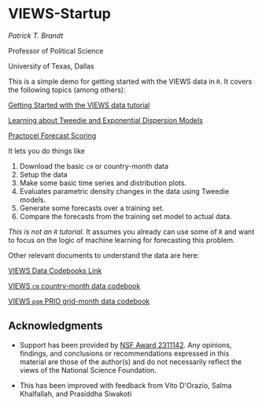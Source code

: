 # VIEWS-Startup

*Patrick T. Brandt*

Professor of Political Science 

University of Texas, Dallas

This is a simple demo for getting started with the VIEWS data in `R`.  It covers the following topics (among others):

[Getting Started with the VIEWS data tutorial](https://github.com/PTB-OEDA/VIEWS-Startup/blob/main/Brandt-VIEWS2-Demo.md)

[Learning about Tweedie and Exponential Dispersion Models](https://github.com/PTB-OEDA/VIEWS-Startup/blob/main/Brandt-VIEWS2-Demo.md#tweedie-distribution-models)

[Practocel Forecast Scoring](https://github.com/PTB-OEDA/VIEWS-Startup/blob/main/Brandt-VIEWS2-Demo.md#practical-forecast-scoring)

It lets you do things like

1. Download the basic `cm` or country-month data
2. Setup the data
3. Make some basic time series and distribution plots.
4. Evaluates parametric density changes in the data using Tweedie models.
5. Generate some forecasts over a training set.
6. Compare the forecasts from the training set model to actual data.

*This is not an `R` tutorial.*  It assumes you already can use some of `R` and want to focus on the logic of machine learning for forecasting this problem.

Other relevant documents to understand the data are here:

[VIEWS Data Codebooks Link](https://www.dropbox.com/scl/fo/rurpcmtpcquni5onoyuus/AI6p3CLXEGrRVak2wEsTgAM/codebooks?rlkey=v1o4va647qrwc4la7m8i7cedk&subfolder_nav_tracking=1&st=lnki2qvf&dl=0)

[VIEWS `cm` country-month data codebook](https://www.dropbox.com/scl/fo/rurpcmtpcquni5onoyuus/AI6p3CLXEGrRVak2wEsTgAM/codebooks?preview=cm_features_competition.pdf&rlkey=v1o4va647qrwc4la7m8i7cedk&subfolder_nav_tracking=1&st=3lzkrbnw&dl=0)

[VIEWS `pgm` PRIO grid-month data codebook](https://www.dropbox.com/scl/fo/rurpcmtpcquni5onoyuus/AI6p3CLXEGrRVak2wEsTgAM/codebooks?preview=pgm_features_competition.pdf&rlkey=v1o4va647qrwc4la7m8i7cedk&subfolder_nav_tracking=1&st=5pbwlmhj&dl=0)


## Acknowledgments

- Support has been provided by [NSF Award 2311142](https://www.nsf.gov/awardsearch/showAward?AWD_ID=2311142).  Any opinions, findings, and conclusions or recommendations expressed in this material are those of the author(s) and do not necessarily reflect the views of the National Science Foundation.

- This has been improved with feedback from Vito D'Orazio, Salma Khalfallah, and Prasiddha Siwakoti
